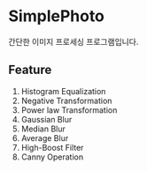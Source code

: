 # SimplePhoto
간단한 이미지 프로세싱 프로그램입니다.

## Feature
1. Histogram Equalization
2. Negative Transformation
3. Power law Transformation
4. Gaussian Blur
5. Median Blur
6. Average Blur
7. High-Boost Filter
8. Canny Operation
